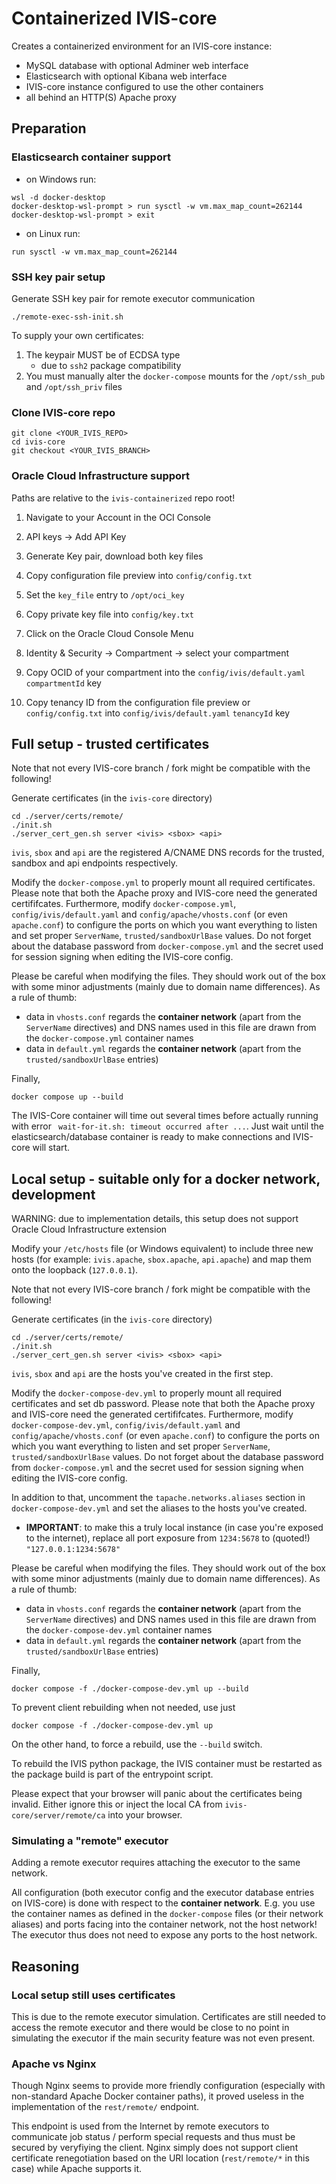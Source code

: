 # Containerized IVIS-core

Creates a containerized environment for an IVIS-core instance:

* MySQL database with optional Adminer web interface
* Elasticsearch with optional Kibana web interface
* IVIS-core instance configured to use the other containers
* all behind an HTTP(S) Apache proxy

## Preparation

### Elasticsearch container support

* on Windows run:

```
wsl -d docker-desktop
docker-desktop-wsl-prompt > run sysctl -w vm.max_map_count=262144
docker-desktop-wsl-prompt > exit
```

* on Linux run:

```
run sysctl -w vm.max_map_count=262144
```

### SSH key pair setup

Generate SSH key pair for remote executor communication
    
    ./remote-exec-ssh-init.sh


To supply your own certificates:

1. The keypair MUST be of ECDSA type
    * due to `ssh2` package compatibility
2. You must manually alter the `docker-compose` mounts for the `/opt/ssh_pub` and `/opt/ssh_priv` files

### Clone IVIS-core repo

    git clone <YOUR_IVIS_REPO>
    cd ivis-core
    git checkout <YOUR_IVIS_BRANCH>


### Oracle Cloud Infrastructure support

Paths are relative to the `ivis-containerized` repo root!

1. Navigate to your Account in the OCI Console

2. API keys -> Add API Key

3. Generate Key pair, download both key files

4. Copy configuration file preview into `config/config.txt`

5. Set the `key_file` entry to `/opt/oci_key`

6. Copy private key file into `config/key.txt`

7. Click on the Oracle Cloud Console Menu

8. Identity & Security -> Compartment -> select your compartment

9. Copy OCID of your compartment into the `config/ivis/default.yaml` `compartmentId` key

10. Copy tenancy ID from the configuration file preview or `config/config.txt` into `config/ivis/default.yaml` `tenancyId` key

## Full setup - trusted certificates

Note that not every IVIS-core branch / fork might be compatible with the following!

Generate certificates (in the `ivis-core` directory)

    cd ./server/certs/remote/
    ./init.sh
    ./server_cert_gen.sh server <ivis> <sbox> <api>

`ivis`, `sbox` and `api` are the registered A/CNAME DNS records for the trusted, sandbox and api endpoints respectively.

Modify the `docker-compose.yml` to properly mount all required certificates. Please note that both the Apache proxy and IVIS-core need the generated certififcates. Furthermore, modify `docker-compose.yml`, `config/ivis/default.yaml` and `config/apache/vhosts.conf` (or even `apache.conf`) to configure the ports on which you want everything to listen and set proper `ServerName`, `trusted/sandboxUrlBase` values. Do not forget about the database password from `docker-compose.yml` and the secret used for session signing when editing the IVIS-core config. 

Please be careful when modifying the files. They should work out of the box with some minor adjustments (mainly due to domain name differences). As a rule of thumb:
* data in `vhosts.conf` regards the **container network** (apart from the `ServerName` directives) and DNS names used in this file are drawn from the `docker-compose.yml` container names  
* data in `default.yml` regards the **container network** (apart from the `trusted/sandboxUrlBase` entries)

Finally,

    docker compose up --build

The IVIS-Core container will time out several times before actually running with error ` wait-for-it.sh: timeout occurred after ...`. Just wait until the elasticsearch/database container is ready to make connections and IVIS-core will start.

## Local setup - suitable only for a docker network, development

WARNING: due to implementation details, this setup does not support Oracle Cloud Infrastructure extension

Modify your `/etc/hosts` file (or Windows equivalent) to include three new hosts (for example: `ivis.apache`, `sbox.apache`, `api.apache`) and map them onto the loopback (`127.0.0.1`).

Note that not every IVIS-core branch / fork might be compatible with the following!

Generate certificates (in the `ivis-core` directory)

    cd ./server/certs/remote/
    ./init.sh
    ./server_cert_gen.sh server <ivis> <sbox> <api>

`ivis`, `sbox` and `api` are the hosts you've created in the first step.

Modify the `docker-compose-dev.yml` to properly mount all required certificates and set db password. Please note that both the Apache proxy and IVIS-core need the generated certififcates. Furthermore, modify `docker-compose-dev.yml`, `config/ivis/default.yaml` and `config/apache/vhosts.conf` (or even `apache.conf`) to configure the ports on which you want everything to listen and set proper `ServerName`, `trusted/sandboxUrlBase` values. Do not forget about the database password from `docker-compose.yml` and the secret used for session signing when editing the IVIS-core config. 

In addition to that, uncomment the `tapache.networks.aliases` section in `docker-compose-dev.yml` and set the aliases to the hosts you've created.

* **IMPORTANT**: to make this a truly local instance (in case you're exposed to the internet), replace all port exposure from `1234:5678` to (quoted!) `"127.0.0.1:1234:5678"`

Please be careful when modifying the files. They should work out of the box with some minor adjustments (mainly due to domain name differences). As a rule of thumb:
* data in `vhosts.conf` regards the **container network** (apart from the `ServerName` directives) and DNS names used in this file are drawn from the `docker-compose-dev.yml` container names  
* data in `default.yml` regards the **container network** (apart from the `trusted/sandboxUrlBase` entries)

Finally,

    docker compose -f ./docker-compose-dev.yml up --build


To prevent client rebuilding when not needed, use just

    docker compose -f ./docker-compose-dev.yml up
On the other hand, to force a rebuild, use the `--build` switch.

To rebuild the IVIS python package, the IVIS container must be restarted as the package build is part of the entrypoint script.

Please expect that your browser will panic about the certificates being invalid. Either ignore this or inject the local CA from `ivis-core/server/remote/ca` into your browser. 

### Simulating a "remote" executor

Adding a remote executor requires attaching the executor to the same network. 

All configuration (both executor config and the executor database entries on IVIS-core) is done with respect to the **container network**. E.g. you use the container names as defined in the `docker-compose` files (or their network aliases) and ports facing into the container network, not the host network! The executor thus does not need to expose any ports to the host network.

## Reasoning

### Local setup still uses certificates

This is due to the remote executor simulation. Certificates are still needed to access the remote executor and there would be close to no point in simulating the executor if the main security feature was not even present.

### Apache vs Nginx

Though Nginx seems to provide more friendly configuration (especially with non-standard Apache Docker container paths), it proved useless in the implementation of the `rest/remote/` endpoint.

This endpoint is used from the Internet by remote executors to communicate job status / perform special requests and thus must be secured by veryfiying the client. Nginx simply does not support client certificate renegotiation based on the URI location (`rest/remote/*` in this case) while Apache supports it.